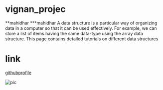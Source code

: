# vignan_projec
**mahidhar
***mahidhar
A data structure is a particular way of organizing data in a computer so that it can be used effectively. For example, we can store a list of items having the same data-type using the array data structure. This page contains detailed tutorials on different data structures
# link
[githubprofile](https://mahidhar1918.github.io)

![pic](https://assets.thehansindia.com/h-upload/feeds/2019/07/04/192694-vignan-educational-institut.jpg)
